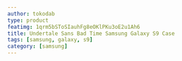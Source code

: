 ```yaml
---
author: tokodab
type: product
featimg: 1qrm5bSToSIauhFg8eOKlPKu3oE2u1Ah6
title: Undertale Sans Bad Time Samsung Galaxy S9 Case
tags: [samsung, galaxy, s9]
category: [samsung]
---
```

